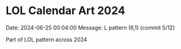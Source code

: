 # LOL Calendar Art 2024

Date: 2024-06-25 00:04:00
Message: L pattern (6,1) (commit 5/12)

Part of LOL pattern across 2024
